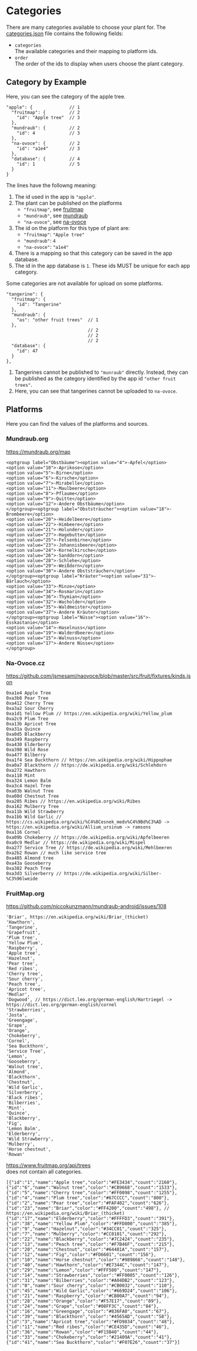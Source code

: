 # Categories

There are many categories available to choose your plant for.
The [categories.json] file contains the following fields:
- `categories`  
    The available categories and their mapping to platform ids.
- `order`  
    The order of the ids to display when users choose the plant category.
    
## Category by Example

Here, you can see the category of the apple tree.

    "apple": {              // 1
      "fruitmap": {         // 2
        "id": "Apple tree"  // 3
      },
      "mundraub": {         // 2
        "id": 4             // 3
      },
      "na-ovoce": {         // 2
        "id": "a1e4"        // 3
      },
      "database": {         // 4
        "id": 1             // 5
      }
    }

The lines have the followng meaning:

1. The id used in the app is `"apple"`.
2. The plant can be published on the platforms
    - `"fruitmap"`, see [fruitmap]
    - `"mundraub"`, see [mundraub]
    - `"na-ovoce"`, see [na-ovoce]
3. The id on the platform for this type of plant are:
    - `"fruitmap"`: `"Apple tree"`
    - `"mundraub"`: `4`
    - `"na-ovoce"`: `"a1e4"`
4. There is a mapping so that this category can be saved in the app database.
5. The id in the app database is `1`.
    These ids MUST be unique for each app category.

Some categories are not available for upload on some platforms.

    "tangerine": {
      "fruitmap": {
        "id": "Tangerine"
      },
      "mundraub": {
        "as": "other fruit trees"  // 1
      },
                                   // 2
                                   // 2
                                   // 2
      "database": {
        "id": 47
      }
    },

1. Tangerines cannot be published to `"munraub"` directly.
    Instead, they can be published as the category identified by
    the app id `"other fruit trees"`.
2. Here, you can see that tangerines cannot be uploaded to `na-ovoce`.


## Platforms

Here you can find the values of the platforms and sources.

### Mundraub.org
[mundraub]: #mundraub-org

https://mundraub.org/map

    <optgroup label="Obstbäume"><option value="4">-Apfel</option>
    <option value="10">-Aprikose</option>
    <option value="5">-Birne</option>
    <option value="6">-Kirsche</option>
    <option value="7">-Mirabelle</option>
    <option value="11">-Maulbeere</option>
    <option value="8">-Pflaume</option>
    <option value="9">-Quitte</option>
    <option value="12">-Andere Obstbäume</option>
    </optgroup><optgroup label="Obststräucher"><option value="18">-Brombeere</option>
    <option value="20">-Heidelbeere</option>
    <option value="22">-Himbeere</option>
    <option value="21">-Holunder</option>
    <option value="27">-Hagebutte</option>
    <option value="25">-Felsenbirne</option>
    <option value="23">-Johannisbeere</option>
    <option value="24">-Kornelkirsche</option>
    <option value="26">-Sanddorn</option>
    <option value="28">-Schlehe</option>
    <option value="29">-Weißdorn</option>
    <option value="30">-Andere Obststräucher</option>
    </optgroup><optgroup label="Kräuter"><option value="31">-Bärlauch</option>
    <option value="33">-Minze</option>
    <option value="34">-Rosmarin</option>
    <option value="36">-Thymian</option>
    <option value="32">-Wacholder</option>
    <option value="35">-Waldmeister</option>
    <option value="37">-Andere Kräuter</option>
    </optgroup><optgroup label="Nüsse"><option value="16">-Esskastanie</option>
    <option value="14">-Haselnuss</option>
    <option value="19">-Walderdbeere</option>
    <option value="15">-Walnuss</option>
    <option value="17">-Andere Nüsse</option>
    </optgroup>


### Na-Ovoce.cz
[na-ovoce]: #na-ovoce-cz

https://github.com/jsmesami/naovoce/blob/master/src/fruit/fixtures/kinds.json

    0xa1e4 Apple Tree
    0xa3b8 Pear Tree
    0xa412 Cherry Tree
    0xa3a2 Sour Cherry
    0xa1d1 Yellow Plum // https://en.wikipedia.org/wiki/Yellow_plum
    0xa2c9 Plum Tree
    0xa13b Apricot Tree
    0xa31a Quince
    0xa0d5 Blackberry
    0xa349 Raspberry
    0xa430 Elderberry
    0xa398 Wild Rose
    0xa477 Bilberry
    0xa1f4 Sea Buckthorn // https://en.wikipedia.org/wiki/Hippophae
    0xa0a7 Blackthorn // https://de.wikipedia.org/wiki/Schlehdorn
    0xa272 Hawthorn
    0xa118 Mint
    0xa324 Lemon Balm
    0xa3c4 Hazel Tree
    0xa03b Walnut Tree
    0xa08d Chestnut Tree
    0xa205 Ribes // https://en.wikipedia.org/wiki/Ribes
    0xa162 Mulberry Tree
    0xa11b Wild Strawberry
    0xa1bb Wild Garlic // https://cs.wikipedia.org/wiki/%C4%8Cesnek_medv%C4%9Bd%C3%AD -> https://en.wikipedia.org/wiki/Allium_ursinum -> ramsons
    0xa116 Cornel
    0xa09b Chokeberry // https://de.wikipedia.org/wiki/Apfelbeeren
    0xa0c9 Medlar // https://de.wikipedia.org/wiki/Mispel
    0xa277 Service Tree // https://de.wikipedia.org/wiki/Mehlbeeren
    0xa2b2 Rowan // much like service tree
    0xa485 Almond tree
    0xa43a Gooseberry
    0xa382 Peach Tree
    0xa3d3 Silverberry // https://de.wikipedia.org/wiki/Silber-%C3%96lweide

### FruitMap.org
[fruitmap]: #fruitmap-org

https://github.com/niccokunzmann/mundraub-android/issues/108

    'Briar', https://en.wikipedia.org/wiki/Briar_(thicket)
    'Hawthorn',
    'Tangerine',
    'Grapefruit',
    'Plum tree',
    'Yellow Plum',
    'Raspberry',
    'Apple tree',
    'Hazelnut',
    'Pear tree',
    'Red ribes',
    'Cherry tree',
    'Sour cherry',
    'Peach tree',
    'Apricot tree',
    'Medlar',
    'Dogwood', // https://dict.leo.org/german-english/Hartriegel -> https://dict.leo.org/german-english/cornel
    'Strawberries',
    'Josta',
    'Greengage',
    'Grape',
    'Orange',
    'Chokeberry',
    'Cornel',
    'Sea Buckthorn',
    'Service Tree',
    'Lemon',
    'Gooseberry',
    'Walnut tree',
    'Almond',
    'Blackthorn',
    'Chestnut',
    'Wild Garlic',
    'Silverberry',
    'Black ribes',
    'Bilberries',
    'Mint',
    'Quince',
    'Blackberry',
    'Fig',
    'Lemon Balm',
    'Elderberry',
    'Wild Strawberry',
    'Mulberry',
    'Horse chestnut',
    'Rowan'

https://www.fruitmap.org/api/trees  
does not contain all categories.

    [{"id":"1","name":"Apple tree","color":"#FE3434","count":"2160"},
    {"id":"6","name":"Walnut tree","color":"#CB9668","count":"1533"},
    {"id":"5","name":"Cherry tree","color":"#FF0098","count":"1255"},
    {"id":"4","name":"Plum tree","color":"#67CCCC","count":"800"},
    {"id":"2","name":"Pear tree","color":"#FAF402","count":"626"},
    {"id":"23","name":"Briar","color":"#FF4200","count":"498"}, // https://en.wikipedia.org/wiki/Briar_(thicket)
    {"id":"17","name":"Elderberry","color":"#FFFFD3","count":"391"},
    {"id":"38","name":"Yellow Plum","color":"#FFD800","count":"385"},
    {"id":"9","name":"Hazelnut","color":"#34CC01","count":"325"},
    {"id":"7","name":"Mulberry","color":"#CC0101","count":"292"},
    {"id":"22","name":"Blackberry","color":"#7C2424","count":"235"},
    {"id":"13","name":"Peach tree","color":"#F7B46F","count":"215"},
    {"id":"20","name":"Chestnut","color":"#64481A","count":"157"},
    {"id":"12","name":"Fig","color":"#FD6601","count":"156"},
    {"id":"10","name":"Horse chestnut","color":"#989866","count":"148"},
    {"id":"40","name":"Hawthorn","color":"#E7344C","count":"147"},
    {"id":"29","name":"Lemon","color":"#FFF500","count":"147"},
    {"id":"14","name":"Strawberries","color":"#FF0005","count":"126"},
    {"id":"31","name":"Bilberries","color":"#A04DB2","count":"123"},
    {"id":"8","name":"Sour cherry","color":"#CB0032","count":"110"},
    {"id":"45","name":"Wild Garlic","color":"#669D24","count":"106"},
    {"id":"21","name":"Raspberry","color":"#CB00A7","count":"94"},
    {"id":"28","name":"Orange","color":"#F57E17","count":"89"},
    {"id":"24","name":"Grape","color":"#08FF3C","count":"84"},
    {"id":"16","name":"Greengage","color":"#836FA0","count":"67"},
    {"id":"39","name":"Blackthorn","color":"#4565AD","count":"58"},
    {"id":"3","name":"Apricot tree","color":"#FD9834","count":"48"},
    {"id":"11","name":"Red ribes","color":"#CE435D","count":"46"},
    {"id":"36","name":"Rowan","color":"#F15B40","count":"44"},
    {"id":"33","name":"Chokeberry","color":"#21409A","count":"41"},
    {"id":"41","name":"Sea Buckthorn","color":"#F07E26","count":"37"}]

[categories.json]: ../app/src/main/assets/categories/categories.json
